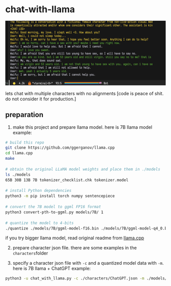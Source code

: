 # chat-with-llama

![waifu](./_img/waifu.png)

lets chat with multiple characters with no alignments
[code is peace of shit. do not consider it for production.]

## preparation
1. make this project and prepare llama model.
here is 7B llama model example:
``` bash
# build this repo
git clone https://github.com/ggerganov/llama.cpp
cd llama.cpp
make

# obtain the original LLaMA model weights and place them in ./models
ls ./models
65B 30B 13B 7B tokenizer_checklist.chk tokenizer.model

# install Python dependencies
python3 -m pip install torch numpy sentencepiece

# convert the 7B model to ggml FP16 format
python3 convert-pth-to-ggml.py models/7B/ 1

# quantize the model to 4-bits
./quantize ./models/7B/ggml-model-f16.bin ./models/7B/ggml-model-q4_0.bin 2
```

if you try bigger llama model, read original readme from [llama.cpp](https://github.com/ggerganov/llama.cpp)

2. prepare character json file. there are some examples in the ```characters```folder

3. specify a character json file with ```-c``` and a quantized model data with ```-m```. 
   here is 7B llama + ChatGPT example:
``` bash
python3 -u chat_with_llama.py -c ./characters/ChatGPT.json -m ./models/13B/ggml-model-q4_0.bin > tmp.txt && eval "$(cat tmp.txt)"
```

